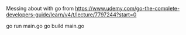 Messing about with go from https://www.udemy.com/go-the-complete-developers-guide/learn/v4/t/lecture/7797244?start=0

go run main.go
go build main.go 